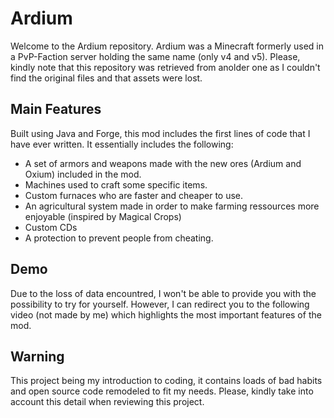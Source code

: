 
# Ardium


Welcome to the Ardium repository. Ardium was a Minecraft formerly used in a PvP-Faction server holding the same name (only v4 and v5). Please, kindly note that this repository was retrieved from anolder one as I couldn't find the original files and that assets were lost.

## Main Features

Built using Java and Forge, this mod includes the first lines of code that I have ever written. It essentially includes the following:
- A set of armors and weapons made with the new ores (Ardium and Oxium) included in the mod.
- Machines used to craft some specific items.
- Custom furnaces who are faster and cheaper to use.
- An agricultural system made in order to make farming ressources more enjoyable (inspired by Magical Crops)
- Custom CDs
- A protection to prevent people from cheating.

## Demo

Due to the loss of data encountred, I won't be able to provide you with the possibility to try for yourself. However, I can redirect you to the following video (not made by me) which highlights the most important features of the mod.

## Warning

This project being my introduction to coding, it contains loads of bad habits and open 
source code remodeled to fit my needs. Please, kindly take into account this detail when reviewing this project.